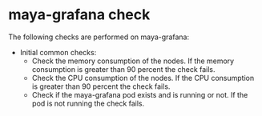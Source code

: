 # maya-grafana check

The following checks are performed on maya-grafana:

- Initial common checks:
    - Check the memory consumption of the nodes. If the memory consumption is greater than 90 percent the check fails.
    - Check the CPU consumption of the nodes. If the CPU consumption is greater than 90 percent the check fails.
    - Check if the maya-grafana pod exists and is running or not. If the pod is not running the check fails.
